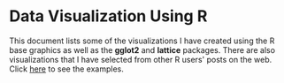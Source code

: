 # Data Visualization Using R

This document lists some of the visualizations I have created using the R base graphics as well as the **gglot2** and **lattice** packages. There are also visualizations that I have selected from other R users' posts on the web. Click [here](https://github.com/okanbulut/Rdatavisualization/blob/master/R_visualizations_library.md) to see the examples. 
